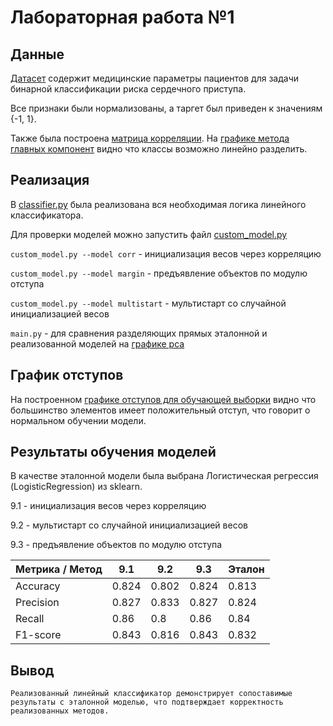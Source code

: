 # Лабораторная работа №1

## Данные
[Датасет](https://www.kaggle.com/datasets/nareshbhat/health-care-data-set-on-heart-attack-possibility/data) содержит медицинские параметры пациентов для задачи бинарной классификации риска сердечного приступа. 

Все признаки были нормализованы, а таргет был приведен к значениям {-1, 1}. 

Также была построена [матрица корреляции](graphs/correlation%20matrix.png). На [графике метода главных компонент](graphs/pca_scatter.png) видно что классы возможно линейно разделить.

## Реализация
В [classifier.py](source/classifier.py) была реализована вся необходимая логика линейного классификатора.

Для проверки моделей можно запустить файл [custom_model.py](source/custom_model.py)

`custom_model.py --model corr` - инициализация весов через корреляцию

`custom_model.py --model margin` - предъявление объектов по модулю отступа

`custom_model.py --model multistart` - мультистарт со случайной инициализацией весов

`main.py` - для сравнения разделяющих прямых эталонной и реализованной моделей на [графике pca](graphs/pca_graph_diff.png)

## График отступов
На построенном [графике отступов для обучающей выборки](graphs/margin_graph.png) видно что большинство элементов имеет положительный отступ, что говорит о нормальном обучении модели.


## Результаты обучения моделей

В качестве эталонной модели была выбрана Логистическая регрессия (LogisticRegression) из sklearn.

9.1 - инициализация весов через корреляцию

9.2 - мультистарт со случайной инициализацией весов

9.3 - предъявление объектов по модулю отступа

| Метрика / Метод| 9.1 | 9.2 | 9.3 | Эталон |
|-------|-------|--------|-------|-------|
| Accuracy | 0.824 | 0.802 | 0.824 | 0.813 |
| Precision| 0.827 | 0.833 | 0.827 | 0.824 |
| Recall | 0.86 | 0.8 | 0.86 | 0.84 |
|F1-score | 0.843 | 0.816 | 0.843 | 0.832 |

## Вывод
    Реализованный линейный классификатор демонстрирует сопоставимые результаты с эталонной моделью, что подтверждает корректность реализованных методов.